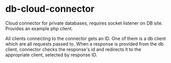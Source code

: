 # db-cloud-connector
Cloud connector for private databases, requires socket listener on DB site. 
Provides an example php client. 

All clients connecting to the connector gets an ID. One of them is a db client which are all requests passed to. 
When a response is provided from the db client, connector checks the response's id and redirects it to the appropriate client, 
selected by response ID.
